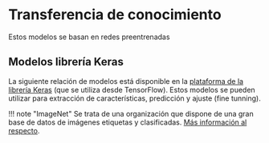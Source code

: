 # Transferencia de conocimiento

Estos modelos se basan en redes preentrenadas

## Modelos librería Keras

La siguiente relación de modelos está disponible en la [plataforma de la librería Keras](https://keras.io/api/applications/) (que se utiliza desde TensorFlow). Estos modelos se pueden utilizar para extracción de características, predicción y ajuste (fine tunning).

!!! note    "ImageNet"
Se trata de una organización que dispone de una gran base de datos de imágenes etiquetas y clasificadas. [Más información al respecto](https://www.image-net.org/about.php).

